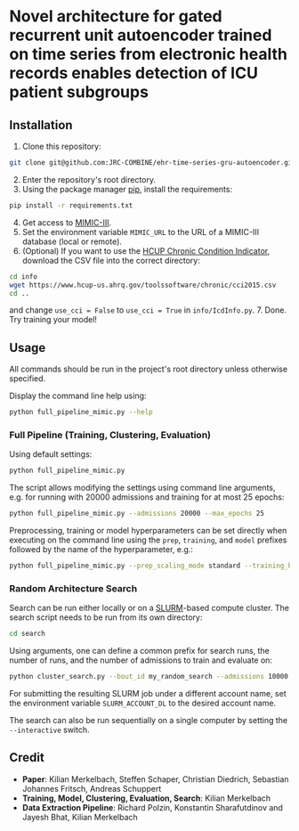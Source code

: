 # Novel architecture for gated recurrent unit autoencoder trained on time series from electronic health records enables detection of ICU patient subgroups
<!-- TODO: Link paper right here (at the top) once it's done -->
<!-- TODO: Add a nice-looking cluster plot here, if one is available -->

## Installation
1. Clone this repository:
```bash
git clone git@github.com:JRC-COMBINE/ehr-time-series-gru-autoencoder.git
```
2. Enter the repository's root directory.
3. Using the package manager [pip](https://pip.pypa.io/en/stable/), install the requirements:
```bash
pip install -r requirements.txt
```
4. Get access to [MIMIC-III](https://mimic.mit.edu/docs/gettingstarted/).
5. Set the environment variable `MIMIC_URL` to the URL of a MIMIC-III database (local or remote).
6. (Optional) If you want to use the
[HCUP Chronic Condition Indicator](https://www.hcup-us.ahrq.gov/toolssoftware/chronic/chronic.jsp), download the CSV 
file into the correct directory:
```bash
cd info
wget https://www.hcup-us.ahrq.gov/toolssoftware/chronic/cci2015.csv
cd ..
```
and change `use_cci = False` to `use_cci = True` in `info/IcdInfo.py`.
7. Done. Try training your model!


## Usage
All commands should be run in the project's root directory unless otherwise specified.

Display the command line help using:
```bash
python full_pipeline_mimic.py --help
```

### Full Pipeline (Training, Clustering, Evaluation)

Using default settings:
```bash
python full_pipeline_mimic.py
```

The script allows modifying the settings using command line arguments, e.g. for running with 20000 admissions and
training for at most 25 epochs:
```bash
python full_pipeline_mimic.py --admissions 20000 --max_epochs 25
```

Preprocessing, training or model hyperparameters can be set directly when executing on the command 
line using the `prep`, `training`, and `model` prefixes followed by the name of the hyperparameter, e.g.:
```bash
python full_pipeline_mimic.py --prep_scaling_mode standard --training_batch_size 12 --model_rnn_size 150
```

### Random Architecture Search
Search can be run either locally or on a [SLURM](https://slurm.schedmd.com/documentation.html)-based compute cluster.
The search script needs to be run from its own directory:
```bash
cd search
```

Using arguments, one can define a common prefix for search runs, the number of runs, and the number of admissions 
to train and evaluate on:
```bash
python cluster_search.py --bout_id my_random_search --admissions 10000 --runs 50
```

For submitting the resulting SLURM job under a different account name, set the environment variable
`SLURM_ACCOUNT_DL` to the desired account name.

The search can also be run sequentially on a single computer by setting the `--interactive` switch.


<!-- ## Citation -->
<!-- TODO: Once repo is set to public, mention here that we submitted the paper for review -->
<!-- TODO: Full citation for paper (once it is available), DOI link -->


## Credit
- **Paper**: Kilian Merkelbach, Steffen Schaper, Christian Diedrich, Sebastian Johannes Fritsch, Andreas Schuppert
- **Training, Model, Clustering, Evaluation, Search**: Kilian Merkelbach
- **Data Extraction Pipeline**: Richard Polzin, Konstantin Sharafutdinov and Jayesh Bhat, Kilian Merkelbach
